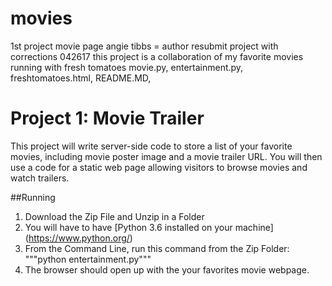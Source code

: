 # movies
1st project movie page
angie tibbs = author
resubmit project with corrections 042617
this project is a collaboration of my favorite movies running with fresh tomatoes
movie.py, entertainment.py, freshtomatoes.html, README.MD, 

# Project 1: Movie Trailer
This project will write server-side code to store a list of your favorite movies, including movie poster image and a movie trailer URL.
You will then use a code for a static web page allowing visitors to browse movies and watch trailers.

##Running
1. Download the Zip File and Unzip in a Folder
2. You will have to have [Python 3.6 installed on your machine] (https://www.python.org/)
3. From the Command Line, run this command from the Zip Folder: """python entertainment.py"""
4. The browser should open up with the your favorites movie webpage.
